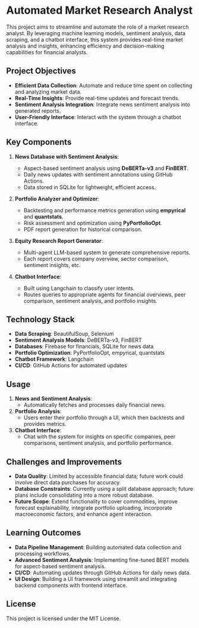 # Automated Market Research Analyst

This project aims to streamline and automate the role of a market research analyst. By leveraging machine learning models, sentiment analysis, data scraping, and a chatbot interface, this system provides real-time market analysis and insights, enhancing efficiency and decision-making capabilities for financial analysts.

## Project Objectives
- **Efficient Data Collection**: Automate and reduce time spent on collecting and analyzing market data.
- **Real-Time Insights**: Provide real-time updates and forecast trends.
- **Sentiment Analysis Integration**: Integrate news sentiment analysis into generated reports.
- **User-Friendly Interface**: Interact with the system through a chatbot interface.

## Key Components
1. **News Database with Sentiment Analysis**:
   - Aspect-based sentiment analysis using **DeBERTa-v3** and **FinBERT**.
   - Daily news updates with sentiment annotations using GitHub Actions.
   - Data stored in SQLite for lightweight, efficient access.

2. **Portfolio Analyzer and Optimizer**:
   - Backtesting and performance metrics generation using **empyrical** and **quantstats**.
   - Risk assessment and optimization using **PyPortfolioOpt**.
   - PDF report generation for historical comparison.

3. **Equity Research Report Generator**:
   - Multi-agent LLM-based system to generate comprehensive reports.
   - Each report covers company overview, sector comparison, sentiment insights, etc.

4. **Chatbot Interface**:
   - Built using Langchain to classify user intents.
   - Routes queries to appropriate agents for financial overviews, peer comparison, sentiment analysis, and portfolio insights.

## Technology Stack
- **Data Scraping**: BeautifulSoup, Selenium
- **Sentiment Analysis Models**: DeBERTa-v3, FinBERT
- **Databases**: Firebase for financials, SQLite for news data
- **Portfolio Optimization**: PyPortfolioOpt, empyrical, quantstats
- **Chatbot Framework**: Langchain
- **CI/CD**: GitHub Actions for automated updates

## Usage
1. **News and Sentiment Analysis**:
   - Automatically fetches and processes daily financial news.
2. **Portfolio Analysis**:
   - Users enter their portfolio through a UI, which then backtests and provides metrics.
3. **Chatbot Interface**:
   - Chat with the system for insights on specific companies, peer comparisons, sentiment analysis, and portfolio performance.

## Challenges and Improvements
- **Data Quality**: Limited by accessible financial data; future work could involve direct data purchases for accuracy.
- **Database Constraints**: Currently using a split database approach; future plans include consolidating into a more robust database.
- **Future Scope**: Extend functionality to cover commodities, improve forecast explainability, integrate portfolio uploading, incorporate macroeconomic factors, and enhance agent interaction.


## Learning Outcomes
- **Data Pipeline Management**: Building automated data collection and processing workflows.
- **Advanced Sentiment Analysis**: Implementing fine-tuned BERT models for aspect-based sentiment analysis.
- **CI/CD**: Automating updates through GitHub Actions for daily news data.
- **UI Design**: Building a UI framework using streamlit and integrating backend components with frontend interface.

## License
This project is licensed under the MIT License.
